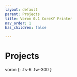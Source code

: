 ```yaml
---
layout: default
parent: Projects
title: Voron 0.1 CoreXY Printer
nav_order: 1
has_children: false

---
```


# Projects
voron
{: .fs-6 .fw-300 }